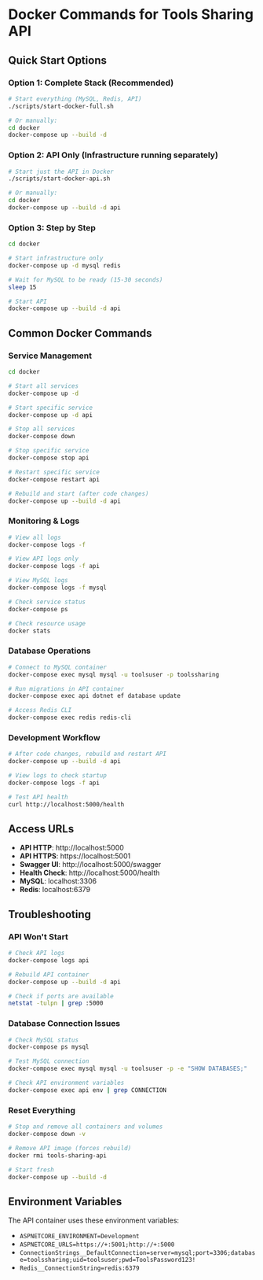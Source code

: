 # Docker Commands for Tools Sharing API

## Quick Start Options

### Option 1: Complete Stack (Recommended)
```bash
# Start everything (MySQL, Redis, API)
./scripts/start-docker-full.sh

# Or manually:
cd docker
docker-compose up --build -d
```

### Option 2: API Only (Infrastructure running separately)
```bash
# Start just the API in Docker
./scripts/start-docker-api.sh

# Or manually:
cd docker
docker-compose up --build -d api
```

### Option 3: Step by Step
```bash
cd docker

# Start infrastructure only
docker-compose up -d mysql redis

# Wait for MySQL to be ready (15-30 seconds)
sleep 15

# Start API
docker-compose up --build -d api
```

## Common Docker Commands

### Service Management
```bash
cd docker

# Start all services
docker-compose up -d

# Start specific service
docker-compose up -d api

# Stop all services
docker-compose down

# Stop specific service
docker-compose stop api

# Restart specific service
docker-compose restart api

# Rebuild and start (after code changes)
docker-compose up --build -d api
```

### Monitoring & Logs
```bash
# View all logs
docker-compose logs -f

# View API logs only
docker-compose logs -f api

# View MySQL logs
docker-compose logs -f mysql

# Check service status
docker-compose ps

# Check resource usage
docker stats
```

### Database Operations
```bash
# Connect to MySQL container
docker-compose exec mysql mysql -u toolsuser -p toolssharing

# Run migrations in API container
docker-compose exec api dotnet ef database update

# Access Redis CLI
docker-compose exec redis redis-cli
```

### Development Workflow
```bash
# After code changes, rebuild and restart API
docker-compose up --build -d api

# View logs to check startup
docker-compose logs -f api

# Test API health
curl http://localhost:5000/health
```

## Access URLs

- **API HTTP**: http://localhost:5000
- **API HTTPS**: https://localhost:5001
- **Swagger UI**: http://localhost:5000/swagger
- **Health Check**: http://localhost:5000/health
- **MySQL**: localhost:3306
- **Redis**: localhost:6379

## Troubleshooting

### API Won't Start
```bash
# Check API logs
docker-compose logs api

# Rebuild API container
docker-compose up --build -d api

# Check if ports are available
netstat -tulpn | grep :5000
```

### Database Connection Issues
```bash
# Check MySQL status
docker-compose ps mysql

# Test MySQL connection
docker-compose exec mysql mysql -u toolsuser -p -e "SHOW DATABASES;"

# Check API environment variables
docker-compose exec api env | grep CONNECTION
```

### Reset Everything
```bash
# Stop and remove all containers and volumes
docker-compose down -v

# Remove API image (forces rebuild)
docker rmi tools-sharing-api

# Start fresh
docker-compose up --build -d
```

## Environment Variables

The API container uses these environment variables:
- `ASPNETCORE_ENVIRONMENT=Development`
- `ASPNETCORE_URLS=https://+:5001;http://+:5000`
- `ConnectionStrings__DefaultConnection=server=mysql;port=3306;database=toolssharing;uid=toolsuser;pwd=ToolsPassword123!`
- `Redis__ConnectionString=redis:6379`